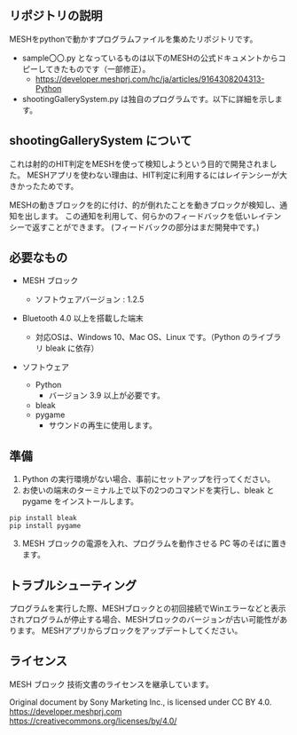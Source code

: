 ## リポジトリの説明
MESHをpythonで動かすプログラムファイルを集めたリポジトリです。

- sample〇〇.py となっているものは以下のMESHの公式ドキュメントからコピーしてきたものです（一部修正）。
  - https://developer.meshprj.com/hc/ja/articles/9164308204313-Python
- shootingGallerySystem.py は独自のプログラムです。以下に詳細を示します。


## shootingGallerySystem について
これは射的のHIT判定をMESHを使って検知しようという目的で開発されました。
MESHアプリを使わない理由は、HIT判定に利用するにはレイテンシーが大きかったためです。

MESHの動きブロックを的に付け、的が倒れたことを動きブロックが検知し、通知を出します。
この通知を利用して、何らかのフィードバックを低いレイテンシーで返すことができます。
(フィードバックの部分はまだ開発中です。)


## 必要なもの

- MESH ブロック

  - ソフトウェアバージョン : 1.2.5
 
- Bluetooth 4.0 以上を搭載した端末

  - 対応OSは、Windows 10、Mac OS、Linux です。（Python のライブラリ bleak に依存）

- ソフトウェア

  - Python
    - バージョン 3.9 以上が必要です。
  - bleak
  - pygame
    - サウンドの再生に使用します。


## 準備
1. Python の実行環境がない場合、事前にセットアップを行ってください。
2. お使いの端末のターミナル上で以下の2つのコマンドを実行し、bleak と pygame をインストールします。
```
pip install bleak
pip install pygame
```
3. MESH ブロックの電源を入れ、プログラムを動作させる PC 等のそばに置きます。


## トラブルシューティング
プログラムを実行した際、MESHブロックとの初回接続でWinエラーなどと表示されプログラムが停止する場合、MESHブロックのバージョンが古い可能性があります。
MESHアプリからブロックをアップデートしてください。


## ライセンス
MESH ブロック 技術文書のライセンスを継承しています。

Original document by Sony Marketing Inc., is licensed under CC BY 4.0.
https://developer.meshprj.com
https://creativecommons.org/licenses/by/4.0/
